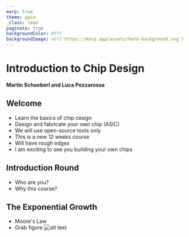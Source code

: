```yaml
---
marp: true
theme: gaia
_class: lead
paginate: true
backgroundColor: #fff
backgroundImage: url('https://marp.app/assets/hero-background.svg')
---
```


<!-- headingDivider: 3 -->

# **Introduction to Chip Design**

**Martin Schoeberl and Luca Pezzarossa**


## Welcome

 * Learn the basics of chip cesign
 * Design and fabricate your own chip (ASIC)
 * We will use open-source tools only
 * This is a new 12 weeks course
 * Will have rough edges
 * I am exciting to see you building your own chips

## Introduction Round

 * Who are you?
 * Why this course?

## The Exponential Growth

 * Moore's Law
 * Grab figure
![alt text](Moores_Law_Transistor_Count_1970-2020.png "Title")
